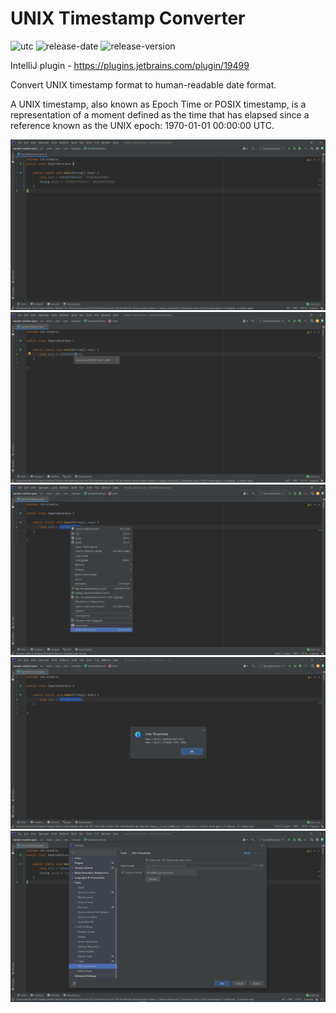 # UNIX Timestamp Converter 
![utc](https://github.com/ramustha/unix-timestamp/actions/workflows/github-actions.yml/badge.svg)
![release-date](https://img.shields.io/github/release-date/ramustha/unix-timestamp)
![release-version](https://img.shields.io/github/v/release/ramustha/unix-timestamp)

IntelliJ plugin - https://plugins.jetbrains.com/plugin/19499

<p>Convert UNIX timestamp format to human-readable date format.

A UNIX timestamp, also known as Epoch Time or POSIX timestamp, is a representation of a moment defined as the time that has elapsed since a reference known as the UNIX epoch: 1970-01-01 00:00:00 UTC.</p>

![](img/inlay-hints.png)
![](img/hover-plugin.png)
![](img/popmenu-plugin.png)
![](img/dialog-plugin.png)
![](img/setting-plugin-v1.1.0.png)


